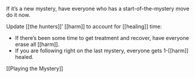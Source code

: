 
If it’s a new mystery, have everyone who has a start-of-the-mystery move do it now.

Update [[the hunters]]’ [[harm]] to account for [[healing]] time:

- If there’s been some time to get treatment and recover, have everyone erase all [[harm]].
- If you are following right on the last mystery, everyone gets 1-[[harm]] healed.

[[Playing the Mystery]]
